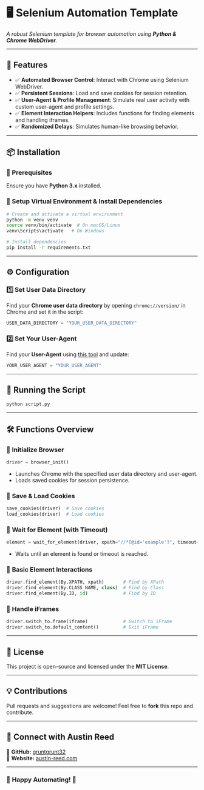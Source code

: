 # 🖥️ Selenium Automation Template  

_A robust Selenium template for browser automation using **Python & Chrome WebDriver**._  

---

## 🚀 Features  
- ✅ **Automated Browser Control**: Interact with Chrome using Selenium WebDriver.  
- ✅ **Persistent Sessions**: Load and save cookies for session retention.  
- ✅ **User-Agent & Profile Management**: Simulate real user activity with custom user-agent and profile settings.  
- ✅ **Element Interaction Helpers**: Includes functions for finding elements and handling iframes.  
- ✅ **Randomized Delays**: Simulates human-like browsing behavior.  

---

## 📦 Installation  

### 🔹 Prerequisites  
Ensure you have **Python 3.x** installed.  

### 🔹 Setup Virtual Environment & Install Dependencies  
```sh
# Create and activate a virtual environment
python -m venv venv
source venv/bin/activate  # On macOS/Linux
venv\Scripts\activate   # On Windows

# Install dependencies
pip install -r requirements.txt
```  

---

## ⚙️ Configuration  

### 1️⃣ **Set User Data Directory**  
Find your **Chrome user data directory** by opening `chrome://version/` in Chrome and set it in the script:  
```python
USER_DATA_DIRECTORY = "YOUR_USER_DATA_DIRECTORY"
```  

### 2️⃣ **Set Your User-Agent**  
Find your **User-Agent** using [this tool](https://www.whatismybrowser.com/detect/what-is-my-user-agent) and update:  
```python
YOUR_USER_AGENT = "YOUR_USER_AGENT"
```  

---

## 🚀 Running the Script  

```sh
python script.py
```  

---

## 🛠️ Functions Overview  

### 🔹 **Initialize Browser**  
```python
driver = browser_init()
```  
- Launches Chrome with the specified user data directory and user-agent.  
- Loads saved cookies for session persistence.  

### 🔹 **Save & Load Cookies**  
```python
save_cookies(driver)  # Save cookies
load_cookies(driver)  # Load cookies  
```  

### 🔹 **Wait for Element (with Timeout)**  
```python
element = wait_for_element(driver, xpath="//*[@id='example']", timeout=30)
```  
- Waits until an element is found or timeout is reached.  

### 🔹 **Basic Element Interactions**  
```python
driver.find_element(By.XPATH, xpath)       # Find by XPath  
driver.find_element(By.CLASS_NAME, class)  # Find by Class  
driver.find_element(By.ID, id)             # Find by ID  
```  

### 🔹 **Handle iFrames**  
```python
driver.switch_to.frame(iframe)             # Switch to iFrame  
driver.switch_to.default_content()         # Exit iFrame  
```  

---

## 📜 License  
This project is open-source and licensed under the **MIT License**.  

---

## 💡 Contributions  
Pull requests and suggestions are welcome! Feel free to **fork** this repo and contribute.  

---

## 📢 Connect with Austin Reed  
🔗 **GitHub:** [gruntgrunt32](https://github.com/gruntgrunt32)  
🔗 **Website:** [austin-reed.com](https://austin-reed.com)  

---

### 🎉 **Happy Automating!** 🚀  

